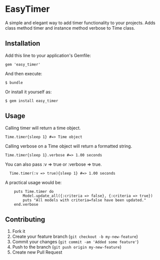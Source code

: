 # EasyTimer

A simple and elegant way to add timer functionality to your projects. Adds class method timer and instance method verbose to Time class.

## Installation

Add this line to your application's Gemfile:

    gem 'easy_timer'

And then execute:

    $ bundle

Or install it yourself as:

    $ gem install easy_timer

## Usage
Calling timer will return a time object.
		
	Time.timer{sleep 1} #=> Time object

  Calling verbose on a Time object will return a formatted string.
		
    Time.timer{sleep 1}.verbose #=> 1.00 seconds

  You can also pass :v => true or :verbose => true.
		
	  Time.timer(:v => true){sleep 1} #=> 1.00 seconds

  A practical usage would be:

		puts Time.timer do
			Model.update_all({:criteria => false}, {:criteria => true})
			puts "All models with criteria=false have been updated."
		end.verbose


## Contributing

1. Fork it
2. Create your feature branch (`git checkout -b my-new-feature`)
3. Commit your changes (`git commit -am 'Added some feature'`)
4. Push to the branch (`git push origin my-new-feature`)
5. Create new Pull Request

